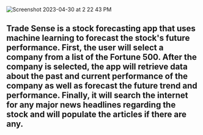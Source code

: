 ![Screenshot 2023-04-30 at 2 22 43 PM](https://user-images.githubusercontent.com/69867050/235369902-141d33c6-2fda-42a9-9f2c-915df0cda962.png)




## Trade Sense is a stock forecasting app that uses machine learning to forecast the stock's future performance. First, the user will select a company from a list of the Fortune 500. After the company is selected, the app will retrieve data about the past and current performance of the company as well as forecast the future trend and performance. Finally, it will search the internet for any major news headlines regarding the stock and will populate the articles if there are any. 
